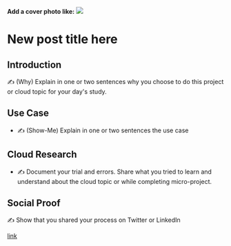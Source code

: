 <!-- This template removes the micro tutorial for a quicker post and removes images for a full template check out the 000-DAY-ARTICLE-LONG-TEMPLATE.MD-->

**Add a cover photo like:**
![](https://via.placeholder.com/2168x3692)

# New post title here

## Introduction

✍️ (Why) Explain in one or two sentences why you choose to do this project or cloud topic for your day's study.

## Use Case

- ✍️ (Show-Me) Explain in one or two sentences the use case

## Cloud Research

- ✍️ Document your trial and errors. Share what you tried to learn and understand about the cloud topic or while completing micro-project.

## Social Proof

✍️ Show that you shared your process on Twitter or LinkedIn

[link](link)
